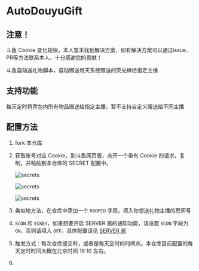 # AutoDouyuGift

## 注意！

斗鱼 Cookie 变化较快，本人暂未找到解决方案，如有解决方案可以通过issue、PR等方法联系本人，十分感谢您的贡献！

斗鱼自动送礼物脚本，自动赠送每天系统赠送的荧光棒给指定主播

## 支持功能

每天定时将背包内所有物品赠送给指定主播，暂不支持自定义赠送给不同主播

## 配置方法

1. fork 本仓库

2. 获取账号对应 Cookie，到斗鱼网页版，点开一个带有 Cookie 的请求，复制，并粘贴到本仓库的 SECRET 配置中。

    ![secrets](./img/secrets.png)

    ![secrets](./img/secrets2.png)

    ![secrets](./img/secrets3.png)

3. 类似地方法，在仓库中添加一个 `ROOMID` 字段，填入你想送礼物主播的房间号

4. `SCON` 和 `SCKEY`，如果想要开启 SERVER 酱的通知功能，请设置 `SCON` 字段为 `ON`，否则请填入 `OFF`。具体配置请见 [SERVER 酱](https://sct.ftqq.com/)

5. 触发方式：每次仓库提交时，或者是每天定时的时间点。本仓库目前配置的每天定时时间大概在北京时间 16:10 左右。
6. 



